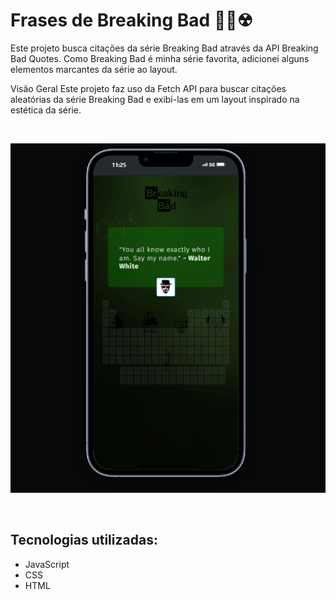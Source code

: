 # Frases de Breaking Bad 🔹🧪☢
Este projeto busca citações da série Breaking Bad através da API Breaking Bad Quotes. Como Breaking Bad é minha série favorita, adicionei alguns elementos marcantes da série ao layout.

Visão Geral
Este projeto faz uso da Fetch API para buscar citações aleatórias da série Breaking Bad e exibi-las em um layout inspirado na estética da série.

<br>

<img src="./src/images/files-readme/preview-mobile-breakingBad.png"
alt="preview mobile">

<br>

## Tecnologias utilizadas:
- JavaScript
- CSS
- HTML
